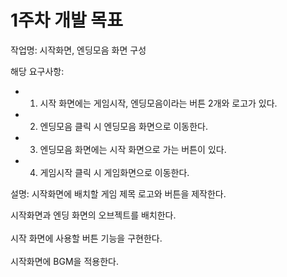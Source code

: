 # 1주차 개발 목표

작업명: 시작화면, 엔딩모음 화면 구성

해당 요구사항: 
* 1) 시작 화면에는 게임시작, 엔딩모음이라는 버튼 2개와 로고가 있다.
* 2) 엔딩모음 클릭 시 엔딩모음 화면으로 이동한다.
* 3) 엔딩모음 화면에는 시작 화면으로 가는 버튼이 있다.
* 4) 게임시작 클릭 시 게임화면으로 이동한다.

설명: 시작화면에 배치할 게임 제목 로고와 버튼을 제작한다.  

시작화면과 엔딩 화면의 오브젝트를 배치한다.  
<br>
시작 화면에 사용할 버튼 기능을 구현한다.  
<br>
시작화면에 BGM을 적용한다.
